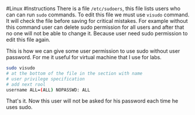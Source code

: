 #Linux #Instructions
There is a file `/etc/sudoers`, this file lists users who can can run `sudo` commands.
To edit this file we must use `visudo` command. It will check the file before saving for critical mistakes. For example without this command user can delete sudo permission for all users and after that no one will not be able to change it. Because user need sudo permission to edit this file again.

This is how we can give some user permission to use sudo without user password. For me it useful for virtual machine that I use for labs.
```bash
sudo visudo
# at the bottom of the file in the section with name 
# user privilege specification 
# add next rool
username ALL=(ALL) NOPASSWD: ALL
```

That's it. Now this user will not be asked for his password each time he uses sudo.